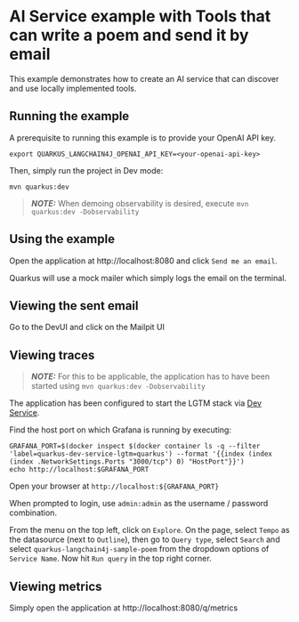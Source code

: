 # AI Service example with Tools that can write a poem and send it by email

This example demonstrates how to create an AI service that can discover
and use locally implemented tools.

## Running the example

A prerequisite to running this example is to provide your OpenAI API key.

```
export QUARKUS_LANGCHAIN4J_OPENAI_API_KEY=<your-openai-api-key>
```

Then, simply run the project in Dev mode:

```
mvn quarkus:dev
```

> **_NOTE:_**
>  When demoing observability is desired, execute `mvn quarkus:dev -Dobservability`

## Using the example

Open the application at http://localhost:8080 and click `Send me an email`.

Quarkus will use a mock mailer which simply logs the email on the terminal.  

## Viewing the sent email

Go to the DevUI and click on the Mailpit UI      

## Viewing traces

> **_NOTE:_**
>  For this to be applicable, the application has to have been started using `mvn quarkus:dev -Dobservability`

The application has been configured to start the LGTM stack via [Dev Service](https://quarkus.io/guides/observability-devservices-lgtm).

Find the host port on which Grafana is running by executing:

```
GRAFANA_PORT=$(docker inspect $(docker container ls -q --filter 'label=quarkus-dev-service-lgtm=quarkus') --format '{{index (index (index .NetworkSettings.Ports "3000/tcp") 0) "HostPort"}}')
echo http://localhost:$GRAFANA_PORT
```

Open your browser at `http://localhost:${GRAFANA_PORT}`

When prompted to login, use `admin:admin`  as the username / password combination.

From the menu on the top left, click on `Explore`. On the page, select `Tempo` as the datasource (next to `Outline`), then go to `Query type`, select `Search` and select `quarkus-langchain4j-sample-poem` from the dropdown options of `Service Name`.
Now hit `Run query` in the top right corner.

## Viewing metrics

Simply open the application at http://localhost:8080/q/metrics 

